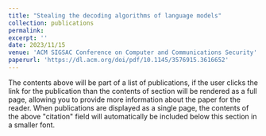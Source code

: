 ```yaml
---
title: "Stealing the decoding algorithms of language models"
collection: publications
permalink: 
excerpt: ''
date: 2023/11/15
venue: 'ACM SIGSAC Conference on Computer and Communications Security'
paperurl: 'https://dl.acm.org/doi/pdf/10.1145/3576915.3616652'
---
```


The contents above will be part of a list of publications, if the user clicks the link for the publication than the contents of section will be rendered as a full page, allowing you to provide more information about the paper for the reader. When publications are displayed as a single page, the contents of the above "citation" field will automatically be included below this section in a smaller font.
